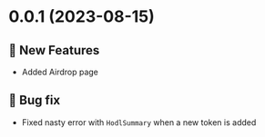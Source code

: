 # 0.0.1 (2023-08-15)

## 🚀 New Features

- Added Airdrop page

## 🐛 Bug fix

- Fixed nasty error with `HodlSummary` when a new token is added
